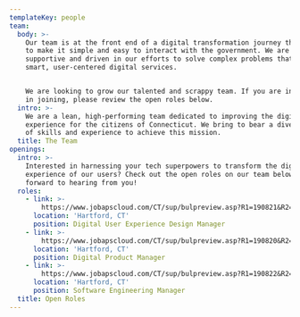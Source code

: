 ```yaml
---
templateKey: people
team:
  body: >-
    Our team is at the front end of a digital transformation journey that seeks
    to make it simple and easy to interact with the government. We are curious,
    supportive and driven in our efforts to solve complex problems that yield
    smart, user-centered digital services.  


    We are looking to grow our talented and scrappy team. If you are interested
    in joining, please review the open roles below.
  intro: >-
    We are a lean, high-performing team dedicated to improving the digital
    experience for the citizens of Connecticut. We bring to bear a diverse set
    of skills and experience to achieve this mission.    
  title: The Team
openings:
  intro: >-
    Interested in harnessing your tech superpowers to transform the digital
    experience of our users? Check out the open roles on our team below. We look
    forward to hearing from you!
  roles:
    - link: >-
        https://www.jobapscloud.com/CT/sup/bulpreview.asp?R1=190821&R2=0415VR&R3=001
      location: 'Hartford, CT'
      position: Digital User Experience Design Manager
    - link: >-
        https://www.jobapscloud.com/CT/sup/bulpreview.asp?R1=190820&R2=0415VR&R3=001
      location: 'Hartford, CT'
      position: Digital Product Manager
    - link: >-
        https://www.jobapscloud.com/CT/sup/bulpreview.asp?R1=190822&R2=0415VR&R3=001
      location: 'Hartford, CT'
      position: Software Engineering Manager
  title: Open Roles
---
```


